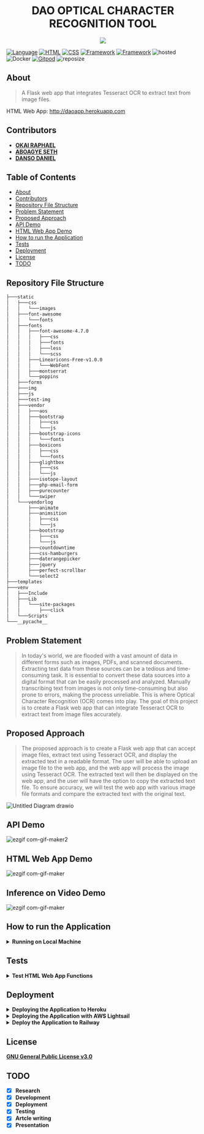 <h1 align="center">DAO OPTICAL CHARACTER RECOGNITION TOOL</h1>

<p align="center">
  <img src="https://cdn.investintech.com/wp-content/uploads/2021/06/OCR-Software.jpg">
</p>


[![Language](https://img.shields.io/badge/Python-darkblue.svg?style=flat&logo=python&logoColor=white)](https://www.python.org)
[![HTML](https://img.shields.io/badge/HTML-black.svg?style=flat&logo=html5&logoColor=white)](http://avnprapp.herokuapp.com)
[![CSS](https://img.shields.io/badge/CSS-yellow.svg?style=flat&logo=css3&logoColor=white)](http://avnprapp.herokuapp.com)
[![Framework](https://img.shields.io/badge/Keras-darkred.svg?style=flat&logo=keras&logoColor=white)](http://www.Keras.org/news.html)
[![Framework](https://img.shields.io/badge/FastAPI-darkgreen.svg?style=flat&logo=fastapi&logoColor=white)](https://https://github.com/Nneji123/Automatic-License-Plate-Detection-Recognition-API-api.herokuapp.com/docs)
![hosted](https://img.shields.io/badge/Heroku-430098?style=flat&logo=heroku&logoColor=white)
![Docker](https://img.shields.io/badge/Docker-blue?style=flat&logo=docker&logoColor=white)
[![Gitpod](https://img.shields.io/badge/Gitpod-orange?style=flat&logo=gitpod&logoColor=white)](https://gitpod.io/#https://github.com/Nneji123/https://github.com/Nneji123/Automatic-License-Plate-Detection-Recognition-API)
![reposize](https://img.shields.io/github/repo-size/Nneji123/Automatic-License-Plate-Detection-Recognition-API)


## About
>A Flask web app that integrates Tesseract OCR to extract text from image files. 

HTML Web App: http://daoapp.herokuapp.com


## Contributors
- **[OKAI RAPHAEL](https://github.com/JayRalph360)**
- **[ABOAGYE SETH](https://github.com/KSetho)**
- **[DANSO DANIEL](https://github.com/)**


## Table of Contents
- [About](#about)
- [Contributors](#contributors)
- [Repository File Structure](#repository-file-structure)
- [Problem Statement](#problem-statement)
- [Proposed Approach](#proposed-approach)
- [API Demo](#api-demo)
- [HTML Web App Demo](#html-web-app-demo)
- [How to run the Application](#how-to-run-the-application)
- [Tests](#tests)
- [Deployment](#deployment)
- [License](#license)
- [TODO](#todo)





## Repository File Structure
```bash
├───static
│   ├───css
│   │   └───images
│   ├───font-awesome
│   │   └───fonts
│   ├───fonts
│   │   ├───font-awesome-4.7.0
│   │   │   ├───css
│   │   │   ├───fonts
│   │   │   ├───less
│   │   │   └───scss
│   │   ├───Linearicons-Free-v1.0.0
│   │   │   └───WebFont
│   │   ├───montserrat
│   │   └───poppins
│   ├───forms
│   ├───img
│   ├───js
│   ├───test-img
│   ├───vendor
│   │   ├───aos
│   │   ├───bootstrap
│   │   │   ├───css
│   │   │   └───js
│   │   ├───bootstrap-icons
│   │   │   └───fonts
│   │   ├───boxicons
│   │   │   ├───css
│   │   │   └───fonts
│   │   ├───glightbox
│   │   │   ├───css
│   │   │   └───js
│   │   ├───isotope-layout
│   │   ├───php-email-form
│   │   ├───purecounter
│   │   └───swiper
│   └───vendorlog
│       ├───animate
│       ├───animsition
│       │   ├───css
│       │   └───js
│       ├───bootstrap
│       │   ├───css
│       │   └───js
│       ├───countdowntime
│       ├───css-hamburgers
│       ├───daterangepicker
│       ├───jquery
│       ├───perfect-scrollbar
│       └───select2
├───templates
├───venv
│   ├───Include
│   ├───Lib
│   │   └───site-packages
│   │       ├───click
│   └───Scripts
└───__pycache__ 
```

## Problem Statement
>In today's world, we are flooded with a vast amount of data in different forms such as images, PDFs, and scanned documents. Extracting text data from these sources can be a tedious and time-consuming task. It is essential to convert these data sources into a digital format that can be easily processed and analyzed. Manually transcribing text from images is not only time-consuming but also prone to errors, making the process unreliable. This is where Optical Character Recognition (OCR) comes into play. The goal of this project is to create a Flask web app that can integrate Tesseract OCR to extract text from image files accurately.

## Proposed Approach
>The proposed approach is to create a Flask web app that can accept image files, extract text using Tesseract OCR, and display the extracted text in a readable format. The user will be able to upload an image file to the web app, and the web app will process the image using Tesseract OCR. The extracted text will then be displayed on the web app, and the user will have the option to copy the extracted text file. To ensure accuracy, we will test the web app with various image file formats and compare the extracted text with the original text. 

![Untitled Diagram drawio](https://global-uploads.webflow.com/636bdbebfc681f083e923f81/63861e9b16b4921db3db628e_61e6e589f4ae7a513708b953_A%2520Quick%2520guide%2520into%2520Optical%2520character%2520recognition%2520%2526%2520its%2520software%2520Main%2520image-p-800.jpeg)



## API Demo
![ezgif com-gif-maker2](https://user-images.githubusercontent.com/101701760/184884561-7faffb87-71a1-41e5-92fd-97860ea61507.gif)


## HTML Web App Demo
![ezgif com-gif-maker](https://user-images.githubusercontent.com/101701760/184884513-66d5cd1e-9a0f-44ce-86dc-abfc8d70bc70.gif)

## Inference on Video Demo
![ezgif com-gif-maker](https://user-images.githubusercontent.com/101701760/186735810-2a1f93d6-9b41-45e5-8a33-57dc09ca3ffd.gif)


## How to run the Application
<details> 
  <summary><b>Running on Local Machine</b></summary>

**To run the application on your local system do the following:**
1. Clone the repository:
```bash
git clone https://github.com/JayRalph360/DAO-OCR.git
```

2. Change the directory:
```
cd DAO-OCR
```

3. Install the requirements:
```
pip install -r requirements.txt
```

4. Run the application
```
uvicorn app:app --reload --port 8000
```
**You should be able to view the application by going to http://127.0.0.1:8000/**
</details>


## Tests
<details> 
  <summary><b>Test HTML Web App Functions</b></summary>

To test the HTML Web app do the following:
1. Clone the repository:
```
git clone https://github.com/JayRalph360/DAO-OCR.git
```
2. Change the working directory and install the requirements and pytest:
```
cd src && pip install -r requirements.txt && pip install pytest
```
3. Move to the tests folder and run the tests
```
cd .. && cd tests && pytest
```
</details>


## Deployment

<details> 
  <summary><b>Deploying the Application to Heroku</b></summary>

**Assuming you have git and heroku cli installed just carry out the following steps:**

1. Clone the repository:
```bash
git clone https://github.com/Nneji123/Automatic-License-Plate-Detection-Recognition-API.git
```

2. Change the directory:
```
cd Automatic-License-Plate-Detection-Recognition-API
```

3. Login to Heroku

``` 
heroku login
heroku container:login
```

4. Create your application
```
heroku create your-app-name
```
Replace **your-app-name** with the name of your choosing.

5. Build the image and push to Container Registry:

```
heroku container:push web
```

6. Then release the image to your app:
 
```
heroku container:release web
```

Click the button below to deploy the application.

[![Deploy](https://www.herokucdn.com/deploy/button.png)](https://heroku.com/deploy)


</details>


<details> 
  <summary><b>Deploying the Application with AWS Lightsail</b></summary>

To deploy the application using aws Lightsail just watch the video below and follow the steps.

</details>

<details>
    <summary><b>Deploy the Application to Railway<b></summary>
Click the button below to deploy the Application to railway

[![Deploy on Railway](https://railway.app/button.svg)](https://railway.app/new/template/k_WXDI?referralCode=ZYOf2M)

</details>



## License
[GNU General Public License v3.0](https://github.com/JayRalph360/DAO-OCR/blob/master/LICENSE)


## TODO
- [x] Research
- [x] Development
- [x] Deployment
- [x] Testing
- [x] Artcle writing
- [x] Presentation
